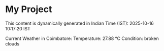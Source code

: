 # My Project

This content is dynamically generated in Indian Time (IST): 2025-10-16 10:17:20 IST


Current Weather in Coimbatore:
Temperature: 27.88 °C
Condition: broken clouds
